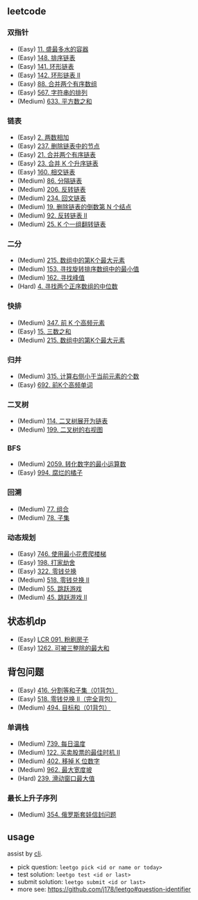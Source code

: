 ## leetcode

### 双指针

- (Easy) [11. 盛最多水的容器](https://leetcode.cn/problems/container-with-most-water/)
- (Easy) [148. 排序链表](https://leetcode.cn/problems/sort-list/)
- (Easy) [141. 环形链表](https://leetcode.cn/problems/linked-list-cycle/)
- (Easy) [142. 环形链表 II](https://leetcode.cn/problems/linked-list-cycle-ii/)
- (Easy) [88. 合并两个有序数组](https://leetcode.cn/problems/merge-sorted-array/)
- (Easy) [567. 字符串的排列](https://leetcode.cn/problems/permutation-in-string/)
- (Medium) [633. 平方数之和](https://leetcode.cn/problems/sum-of-square-numbers/)

### 链表

- (Easy) [2. 两数相加](https://leetcode.cn/problems/add-two-numbers/)
- (Easy) [237. 删除链表中的节点](https://leetcode.cn/problems/delete-node-in-a-linked-list/)
- (Easy) [21. 合并两个有序链表](https://leetcode.cn/problems/merge-two-sorted-lists/)
- (Easy) [23. 合并 K 个升序链表](https://leetcode.cn/problems/merge-k-sorted-lists/)
- (Easy) [160. 相交链表](https://leetcode.cn/problems/intersection-of-two-linked-lists/)
- (Medium) [86. 分隔链表](https://leetcode.cn/problems/partition-list/)
- (Medium) [206. 反转链表](https://leetcode.cn/problems/reverse-linked-list/)
- (Medium) [234. 回文链表](https://leetcode.cn/problems/palindrome-linked-list/)
- (Medium) [19. 删除链表的倒数第 N 个结点](https://leetcode.cn/problems/remove-nth-node-from-end-of-list/)
- (Medium) [92. 反转链表 II](https://leetcode.cn/problems/reverse-linked-list-ii/)
- (Medium) [25. K 个一组翻转链表](https://leetcode.cn/problems/reverse-nodes-in-k-group/)

### 二分

- (Medium) [215. 数组中的第K个最大元素](https://leetcode.cn/problems/kth-largest-element-in-an-array/)
- (Medium) [153. 寻找旋转排序数组中的最小值](https://leetcode.cn/problems/find-minimum-in-rotated-sorted-array/)
- (Medium) [162. 寻找峰值](https://leetcode.cn/problems/find-peak-element/)
- (Hard) [4. 寻找两个正序数组的中位数](https://leetcode.cn/problems/median-of-two-sorted-arrays/)

### 快排

- (Medium) [347. 前 K 个高频元素](https://leetcode.cn/problems/top-k-frequent-elements/)
- (Easy) [15. 三数之和](https://leetcode.cn/problems/3sum/)
- (Medium) [215. 数组中的第K个最大元素](https://leetcode.cn/problems/kth-largest-element-in-an-array/)

### 归并

- (Medium) [315. 计算右侧小于当前元素的个数](https://leetcode.cn/problems/count-of-smaller-numbers-after-self/)
- (Easy) [692. 前K个高频单词](https://leetcode.cn/problems/top-k-frequent-words/)

### 二叉树

- (Medium) [114. 二叉树展开为链表](https://leetcode.cn/problems/flatten-binary-tree-to-linked-list/)
- (Medium) [199. 二叉树的右视图](https://leetcode.cn/problems/binary-tree-right-side-view/)

### BFS

- (Medium) [2059. 转化数字的最小运算数](https://leetcode.cn/problems/minimum-operations-to-convert-number/)
- (Easy) [994. 腐烂的橘子](https://leetcode.cn/problems/rotting-oranges/)

### 回溯

- (Medium) [77. 组合](https://leetcode.cn/problems/combinations/)
- (Medium) [78. 子集](https://leetcode.cn/problems/subsets/)

### 动态规划

- (Easy) [746. 使用最小花费爬楼梯](https://leetcode.cn/problems/min-cost-climbing-stairs/)
- (Easy) [198. 打家劫舍](https://leetcode.cn/problems/house-robber/)
- (Easy) [322. 零钱兑换](https://leetcode.cn/problems/coin-change/)
- (Medium) [518. 零钱兑换 II](https://leetcode.cn/problems/coin-change-ii/)
- (Medium) [55. 跳跃游戏](https://leetcode.cn/problems/jump-game/)
- (Medium) [45. 跳跃游戏 II](https://leetcode.cn/problems/jump-game-ii/)

## 状态机dp

- (Easy) [LCR 091. 粉刷房子](https://leetcode.cn/problems/JEj789/)
- (Easy) [1262. 可被三整除的最大和](https://leetcode.cn/problems/greatest-sum-divisible-by-three/https://leetcode.cn/problems/greatest-sum-divisible-by-three/)

## 背包问题

- (Easy) [416. 分割等和子集（01背包）](https://leetcode.cn/problems/partition-equal-subset-sum/)
- (Easy) [518. 零钱兑换 II（完全背包）](https://leetcode.cn/problems/coin-change-ii/)
- (Medium) [494. 目标和（01背包）](https://leetcode.cn/problems/target-sum/)

### 单调栈

- (Medium) [739. 每日温度](https://leetcode.cn/problems/daily-temperatures/)
- (Medium) [122. 买卖股票的最佳时机 II](https://leetcode.cn/problems/best-time-to-buy-and-sell-stock-ii/)
- (Medium) [402. 移掉 K 位数字](https://leetcode.cn/problems/remove-k-digits/)
- (Medium) [962. 最大宽度坡](https://leetcode.cn/problems/maximum-width-ramp/)
- (Hard) [239. 滑动窗口最大值](https://leetcode.cn/problems/sliding-window-maximum/)


### 最长上升子序列

- (Medium) [354. 俄罗斯套娃信封问题](https://leetcode.cn/problems/russian-doll-envelopes/)


## usage
assist by [cli](https://github.com/j178/leetgo).

- pick question: `leetgo pick <id or name or today>`
- test solution: `leetgo test <id or last>`
- submit solution: `leetgo submit <id or last>`
- more see: https://github.com/j178/leetgo#question-identifier
